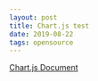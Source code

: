 ```yaml
---
layout: post
title: Chart.js test
date: 2019-08-22
tags: opensource
---
```


[Chart.js Document](https://www.chartjs.org/docs/latest/getting-started/)

<canvas id="myChart"></canvas>

<script>
require(['init'], (initTest) => {
  require(['jquery'], ($) => {
    require(['/assets/vendor/Chart.bundle.min.js'], function(Chart){
      $(document).ready(function(){
        var ctx = document.getElementById('myChart').getContext('2d');
        var chart = new Chart(ctx, {
            // The type of chart we want to create
            type: 'line',

            // The data for our dataset
            data: {
                labels: ['January', 'February', 'March', 'April', 'May', 'June', 'July'],
                datasets: [{
                    label: 'My First dataset',
                    backgroundColor: 'rgb(255, 99, 132)',
                    borderColor: 'rgb(255, 99, 132)',
                    data: [0, 10, 5, 2, 20, 30, 45]
                }]
            },

            // Configuration options go here
            options: {}
        });
      });//end of document ready
    });//end of chartjs
  });//end of jquery
});//end of init
</script>

